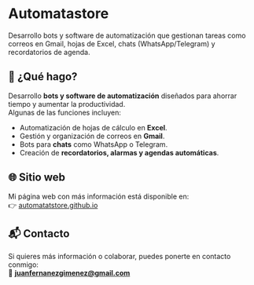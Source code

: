 # Automatastore
Desarrollo bots y software de automatización que gestionan tareas como correos en Gmail, hojas de Excel, chats (WhatsApp/Telegram) y recordatorios de agenda.

## 🚀 ¿Qué hago?

Desarrollo **bots y software de automatización** diseñados para ahorrar tiempo y aumentar la productividad.  
Algunas de las funciones incluyen:

- Automatización de hojas de cálculo en **Excel**.  
- Gestión y organización de correos en **Gmail**.  
- Bots para **chats** como WhatsApp o Telegram.  
- Creación de **recordatorios, alarmas y agendas automáticas**.  

## 🌐 Sitio web

Mi página web con más información está disponible en:  
👉  [automatatstore.github.io](https://automatatstore.github.io)

## 📬 Contacto

Si quieres más información o colaborar, puedes ponerte en contacto conmigo:  
📧 **juanfernanezgimenez@gmail.com**
